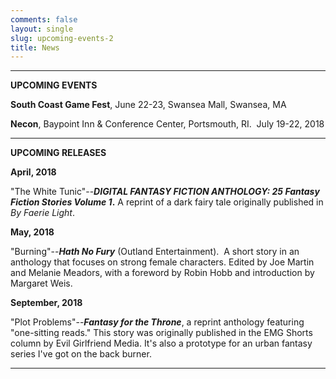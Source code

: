 ```yaml
---
comments: false
layout: single
slug: upcoming-events-2
title: News
---
```

* * *

**UPCOMING EVENTS**

**South Coast Game Fest**, June 22-23, Swansea Mall, Swansea, MA

**Necon**, Baypoint Inn & Conference Center, Portsmouth, RI.  July 19-22, 2018

* * *



**UPCOMING RELEASES**

**April, 2018**

"The White Tunic"--**_DIGITAL FANTASY FICTION ANTHOLOGY: 25 Fantasy Fiction Stories Volume 1_.** A reprint of a dark fairy tale originally published in _By Faerie Light_. 

**May, 2018**

"Burning"--**_Hath No Fury_** (Outland Entertainment).  A short story in an anthology that focuses on strong female characters. Edited by Joe Martin and Melanie Meadors, with a foreword by Robin Hobb and introduction by Margaret Weis.

**September, 2018**

"Plot Problems"--**_Fantasy for the Throne_**, a reprint anthology featuring "one-sitting reads."  This story was originally published in the EMG Shorts column by Evil Girlfriend Media. It's also a prototype for an urban fantasy series I've got on the back burner. 

* * *
